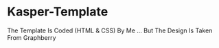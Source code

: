 # Kasper-Template
The Template Is Coded (HTML &amp; CSS) By Me ... But The Design Is Taken From Graphberry
